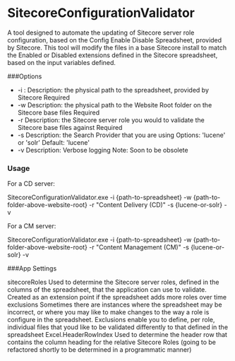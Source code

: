 # SitecoreConfigurationValidator
A tool designed to automate the updating of Sitecore server role configuration, based on the Config Enable Disable Spreadsheet, provided by Sitecore. This tool will modify the files in a base Sitecore install to match the Enabled or Disabled extensions defined in the Sitecore spreadsheet, based on the input variables defined.

###Options

* -i
: Description: the physical path to the spreadsheet, provided by Sitecore
Required
* -w
Description: the physical path to the Website Root folder on the Sitecore base files
Required
* -r
Description: the Sitecore server role you would to validate the Sitecore base files against
Required
* -s
Description: the Search Provider that you are using
Options: 'lucene' or 'solr'
Default: 'lucene'
* -v
Description: Verbose logging
Note: Soon to be obsolete

### Usage
For a CD server:

SitecoreConfigurationValidator.exe -i {path-to-spreadsheet} -w {path-to-folder-above-website-root} -r "Content Delivery (CD)" -s {lucene-or-solr} -v

For a CM server:

SitecoreConfigurationValidator.exe -i {path-to-spreadsheet} -w {path-to-folder-above-website-root} -r "Content Management (CM)" -s {lucene-or-solr} -v

###App Settings

sitecoreRoles
Used to determine the Sitecore server roles, defined in the columns of the spreadsheet, that the application can use to validate. Created as an extension point if the spreadsheet adds more roles over time
exclusions
Sometimes there are instances where the spreadsheet may be incorrect, or where you may like to make changes to the way a role is configure in the spreadsheet. Exclusions enable you to define, per role, individual files that youd like to be validated differently to that defined in the spreadsheet
Excel.HeaderRowIndex
Used to determine the header row that contains the column heading for the relative Sitecore Roles (going to be refactored shortly to be determined in a programmatic manner)
